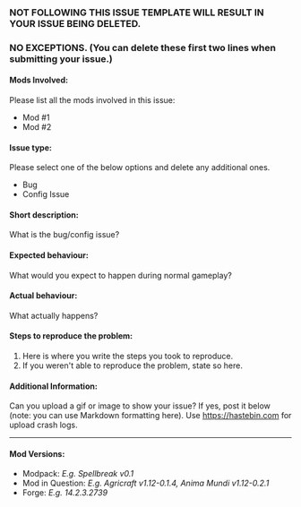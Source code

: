 ### NOT FOLLOWING THIS ISSUE TEMPLATE WILL RESULT IN YOUR ISSUE BEING DELETED. 
### NO EXCEPTIONS. (You can delete these first two lines when submitting your issue.)


#### Mods Involved:
Please list all the mods involved in this issue:
- Mod #1
- Mod #2

#### Issue type:
Please select one of the below options and delete any additional ones.
- Bug
- Config Issue

#### Short description:
What is the bug/config issue?

#### Expected behaviour:
What would you expect to happen during normal gameplay?


#### Actual behaviour:
What actually happens?


#### Steps to reproduce the problem:

1. Here is where you write the steps you took to reproduce.
2. If you weren't able to reproduce the problem, state so here.


#### Additional Information:

Can you upload a gif or image to show your issue? If yes, post it below (note: you can use Markdown formatting here). Use https://hastebin.com for upload crash logs.

____
#### Mod Versions:

- Modpack:  *E.g. Spellbreak v0.1*
- Mod in Question: *E.g. Agricraft v1.12-0.1.4, Anima Mundi v1.12-0.2.1*
- Forge:  *E.g. 14.2.3.2739*
